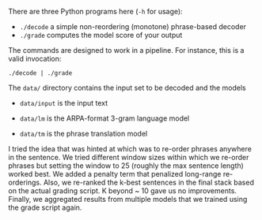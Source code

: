 There are three Python programs here (`-h` for usage):

 - `./decode` a simple non-reordering (monotone) phrase-based decoder
 - `./grade` computes the model score of your output

The commands are designed to work in a pipeline. For instance, this is a valid invocation:

    ./decode | ./grade


The `data/` directory contains the input set to be decoded and the models

 - `data/input` is the input text

 - `data/lm` is the ARPA-format 3-gram language model

 - `data/tm` is the phrase translation model

I tried the idea that was hinted at which was to re-order phrases anywhere in the sentence. We tried different window sizes within which we re-order phrases but setting the window to 25 (roughly the max sentence length) worked best. We added a penalty term that penalized long-range re-orderings. Also, we re-ranked the k-best sentences in the final stack based on the actual grading script. K beyond ~ 10 gave us no improvements. Finally, we aggregated results from multiple models that we trained using the grade script again.